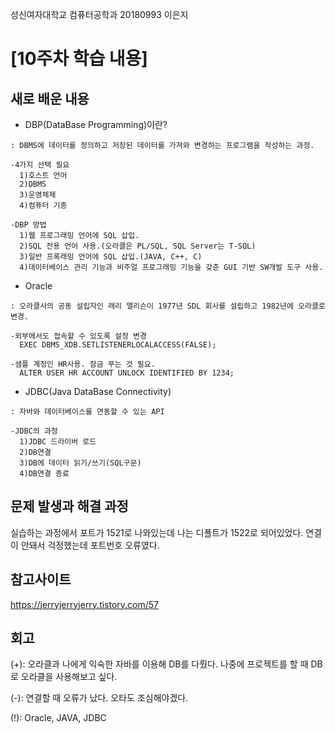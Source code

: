 성신여자대학교 컴퓨터공학과 20180993 이은지

[10주차 학습 내용]
=============
새로 배운 내용
-------------

* DBP(DataBase Programming)이란?
```
: DBMS에 데이터를 정의하고 저장된 데이터를 가져와 변경하는 프로그램을 작성하는 과정.

-4가지 선택 필요
  1)호스트 언어
  2)DBMS
  3)운영체제
  4)컴퓨터 기종
  
-DBP 방법
  1)웹 프로그래밍 언어에 SQL 삽입.
  2)SQL 전용 언어 사용.(오라클은 PL/SQL, SQL Server는 T-SQL)
  3)일반 프록래밍 언어에 SQL 삽입.(JAVA, C++, C)
  4)데이터베이스 관리 기능과 비주얼 프로그래밍 기능을 갖춘 GUI 기반 SW개발 도구 사용.
```

* Oracle
```
: 오라클사의 공동 설립자인 래리 앨리슨이 1977년 SDL 회사를 설립하고 1982년에 오라클로 변경.

-외부에서도 접속할 수 있도록 설정 변경
  EXEC DBMS_XDB.SETLISTENERLOCALACCESS(FALSE);
  
-샘플 계정인 HR사용. 잠금 푸는 것 필요.
  ALTER USER HR ACCOUNT UNLOCK IDENTIFIED BY 1234;
```

* JDBC(Java DataBase Connectivity)
```
: 자바와 데이터베이스를 연동할 수 있는 API

-JDBC의 과정
  1)JDBC 드라이버 로드
  2)DB연결
  3)DB에 데이터 읽기/쓰기(SQL구문)
  4)DB연결 종료
```


문제 발생과 해결 과정
-------------
실습하는 과정에서 포트가 1521로 나와있는데 나는 디폴트가 1522로 되어있었다. 연결이 안돼서 걱정했는데 포트번호 오류였다.


참고사이트
----------
https://jerryjerryjerry.tistory.com/57

회고
------
(+): 오라클과 나에게 익숙한 자바를 이용해 DB를 다뤘다. 나중에 프로젝트를 할 때 DB로 오라클을 사용해보고 싶다.

(-): 연결할 때 오류가 났다. 오타도 조심해야겠다.

(!): Oracle, JAVA, JDBC


